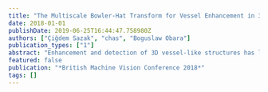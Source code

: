 ```yaml
---
title: "The Multiscale Bowler-Hat Transform for Vessel Enhancement in 3D Biomedical Images"
date: 2018-01-01
publishDate: 2019-06-25T16:44:47.758980Z
authors: ["Çiğdem Sazak", "chas", "Boguslaw Obara"]
publication_types: ["1"]
abstract: "Enhancement and detection of 3D vessel-like structures has long been an open problem as most existing image processing methods fail in many aspects, including a lack of uniform enhancement between vessels of different radii and a lack of enhancement at the junctions. Here, we propose a method based on mathematical morphology to enhance 3D vessel-like structures in biomedical images. The proposed method, 3D bowler-hat transform, combines sphere and line structuring elements to enhance vessel-like structures. The proposed method is validated on synthetic and real data and compared with state-of-the-art methods. Our results show that the proposed method achieves a high-quality vessel-like structures enhancement in both synthetic and real biomedical images, and is able to cope with variations in vessels thickness throughout vascular networks while remaining robust at junctions. "
featured: false
publication: "*British Machine Vision Conference 2018*"
tags: []
---
```

